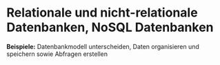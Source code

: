 # Relationale und nicht-relationale Datenbanken, NoSQL Datenbanken

**Beispiele:** Datenbankmodell unterscheiden, Daten organisieren und speichern sowie Abfragen erstellen
